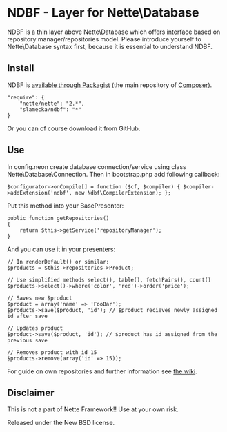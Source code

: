 NDBF - Layer for Nette\Database
===============================

NDBF is a thin layer above Nette\Database which offers interface based on repository manager/repositories model.
Please introduce yourself to Nette\Database syntax first, because it is essential to understand NDBF.

Install
-------

NDBF is [available through Packagist](http://packagist.org/packages/slamecka/ndbf) (the main repository of [Composer](http://getcomposer.org)).

	"require": {
		"nette/nette": "2.*",
		"slamecka/ndbf": "*"
	}

Or you can of course download it from GitHub.

Use
---
In config.neon create database connection/service using class Nette\Database\Connection. Then in bootstrap.php add following callback:

    $configurator->onCompile[] = function ($cf, $compiler) { $compiler->addExtension('ndbf', new Ndbf\CompilerExtension); };

Put this method into your BasePresenter:

    public function getRepositories()
    {
        return $this->getService('repositoryManager');
    }

And you can use it in your presenters:

    // In renderDefault() or similar:
    $products = $this->repositories->Product;

    // Use simplified methods select(), table(), fetchPairs(), count()
    $products->select()->where('color', 'red')->order('price');

    // Saves new $product
    $product = array('name' => 'FooBar');
    $products->save($product, 'id'); // $product recieves newly assigned id after save

    // Updates product
    $product->save($product, 'id'); // $product has id assigned from the previous save

    // Removes product with id 15
    $products->remove(array('id' => 15));


For guide on own repositories and further information see [the wiki](/OndrejSlamecka/ndbf/wiki).


Disclaimer
----------
This is not a part of Nette Framework!! Use at your own risk.

Released under the New BSD license.
